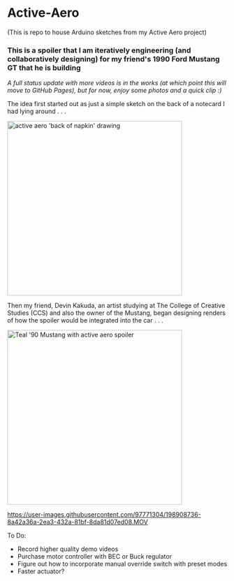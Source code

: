 # Active-Aero
(This is repo to house Arduino sketches from my Active Aero project)


### This is a spoiler that I am iteratively engineering (and collaboratively designing) for my friend's 1990 Ford Mustang GT that he is building
*A full status update with more videos is in the works (at which point this will move to GitHub Pages), but for now, enjoy some photos and a quick clip :)*


The idea first started out as just a simple sketch on the back of a notecard I had lying around . . .


<img src="https://drive.google.com/uc?export=view&id=1gQ1w7_WQkcvmAoiEFC5VpXWNA8CsBaBV" alt="active aero 'back of napkin' drawing" width="400"/>

Then my friend, Devin Kakuda, an artist studying at The College of Creative Studies (CCS) and also the owner of the Mustang, began designing renders of how the spoiler would be integrated into the car . . . 

<image src="https://drive.google.com/uc?export=view&id=1_bRO14_mZu-qjMvtMakJpT-s5jc9dnYc" alt="Teal '90 Mustang with active aero spoiler" width='400'/>

https://user-images.githubusercontent.com/97771304/198908736-8a42a36a-2ea3-432a-81bf-8da81d07ed08.MOV


To Do:
- Record higher quality demo videos
- Purchase motor controller with BEC or Buck regulator
- Figure out how to incorporate manual override switch with preset modes
- Faster actuator?

